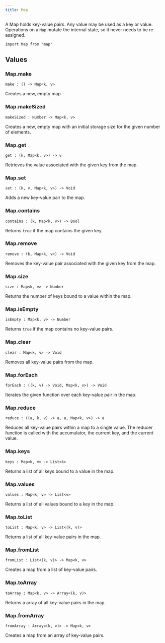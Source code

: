 ```yaml
---
title: Map
---
```


A Map holds key-value pairs. Any value may be used as a key or value. Operations on a `Map` mutate the internal state, so it never needs to be re-assigned.

```grain
import Map from 'map'
```

## Values

### Map.**make**

```grain
make : () -> Map<k, v>
```

Creates a new, empty map.

### Map.**makeSized**

```grain
makeSized : Number -> Map<k, v>
```

Creates a new, empty map with an initial storage size for the given number of elements.

### Map.**get**

```grain
get : (k, Map<k, v>) -> v
```

Retrieves the value associated with the given key from the map.

### Map.**set**

```grain
set : (k, v, Map<k, v>) -> Void
```

Adds a new key-value pair to the map.

### Map.**contains**

```grain
contains : (k, Map<k, v>) -> Bool
```

Returns `true` if the map contains the given key.

### Map.**remove**

```grain
remove : (k, Map<k, v>) -> Void
```

Removes the key-value pair associated with the given key from the map.

### Map.**size**

```grain
size : Map<k, v> -> Number
```

Returns the number of keys bound to a value within the map.

### Map.**isEmpty**

```grain
isEmpty : Map<k, v> -> Number
```

Returns `true` if the map contains no key-value pairs.

### Map.**clear**

```grain
clear : Map<k, v> -> Void
```

Removes all key-value pairs from the map.

### Map.**forEach**

```grain
forEach : ((k, v) -> Void, Map<k, v>) -> Void
```

Iterates the given function over each key-value pair in the map.

### Map.**reduce**

```grain
reduce : ((a, k, v) -> a, a, Map<k, v>) -> a
```

Reduces all key-value pairs within a map to a single value. The reducer function is called with the accumulator, the current key, and the current value.

### Map.**keys**

```grain
keys : Map<k, v> -> List<k>
```

Returns a list of all keys bound to a value in the map.

### Map.**values**

```grain
values : Map<k, v> -> List<v>
```

Returns a list of all values bound to a key in the map.

### Map.**toList**

```grain
toList : Map<k, v> -> List<(k, v)>
```

Returns a list of all key-value pairs in the map.

### Map.**fromList**

```grain
fromList : List<(k, v)> -> Map<k, v>
```

Creates a map from a list of key-value pairs.

### Map.**toArray**

```grain
toArray : Map<k, v> -> Array<(k, v)>
```

Returns a array of all key-value pairs in the map.

### Map.**fromArray**

```grain
fromArray : Array<(k, v)> -> Map<k, v>
```

Creates a map from an array of key-value pairs.

